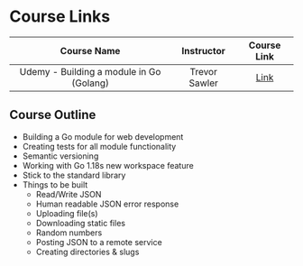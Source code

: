 # Course Links

|               Course Name                |  Instructor   |                             Course Link                              |
| :--------------------------------------: | :-----------: | :------------------------------------------------------------------: |
| Udemy - Building a module in Go (Golang) | Trevor Sawler | [Link](https://www.udemy.com/course/building-a-module-in-go-golang/) |

## Course Outline

- Building a Go module for web development
- Creating tests for all module functionality
- Semantic versioning
- Working with Go 1.18s new workspace feature
- Stick to the standard library
- Things to be built
    - Read/Write JSON
    - Human readable JSON error response
    - Uploading file(s)
    - Downloading static files
    - Random numbers
    - Posting JSON to a remote service
    - Creating directories & slugs

